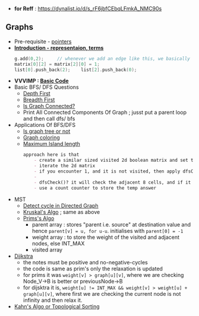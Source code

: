 - **for Reff** : https://dynalist.io/d/s_rF6jbfCEbqLFmkA_NMC90s

## Graphs
- Pre-requisite - [pointers](pointers.cpp)
- **[Introduction - representaion, terms](https://www.programiz.com/dsa/graph)**
    ```cpp
    g.add(0,2);     // whenever we add an edge like this, we basically
    matrix[0][2] = matrix[2][0] = 1;
    list[0].push_back(2);    list[2].push_back(0);
    ```
- **VVVIMP : [Basic Code](graphs/1_basic.cpp)** 
- Basic BFS/ DFS Questions
    - [Depth First](graphs/2_dfs_bfs.cpp)
    - [Breadth First](graphs/2_dfs_bfs.cpp)
    - [Is Graph Connected?](graphs/3_graph_connected.cpp) 
    - Print All Connected Components Of Graph ; jusst put a parent loop and then call dfs/ bfs
- Applications Of BFS/DFS
    - [Is graph tree or not](graphs/4_is_tree.cpp)
    - [Graph coloring](graphs/5_graph_coloring.cpp)
    - [Maximum Island length](https://www.geeksforgeeks.org/find-length-largest-region-boolean-matrix/)
        ```md
        approach here is that
            - create a similar sized visited 2d boolean matrix and set to false.
            - iterate the 2d matrix
            - if you encounter 1, and it is not visited, then apply dfsCheck on it
            - 
            - dfsCheck()? it will check the adjacent 8 cells, and if it is 1 then again check that cell adjacent, but make sure to mark the cells as visited to prevent it from infinite loop.
            - use a count counter to store the temp answer
        ```
- MST
    - [Detect cycle in Directed Graph](graphs/5_union-find.md)
    - [Kruskal's Algo](graphs/5_kruskal.cpp) ;  same as above
    - [Prims's Algo](graphs/6_prims.cpp)
        - parent array : stores "parent i.e. source" at destination value and hence `parent[v] = u, for u-u`. initialises with `parent[0] = -1`
        - weight array : to store the weight of the visited and adjacent nodes, else INT_MAX
        - visited array
- [Dijkstra](graphs/7_dijkstra.cpp)
    - the notes must be positive and no-negative-cycles
    - the code is same as prim's only the relaxation is updated
    - for prims it was `weight[v] > graph[u][v]`, where we are checking Node_V->B is better or previousNode->B
    - for dijsktra it is, `weight[u] != INT_MAX && weight[v] > weight[u] + graph[u][v]`, where first we are checking the current node is not infinity and then relax it.
- [Kahn's Algo or Topological Sorting](graphs/8_topological.cpp)